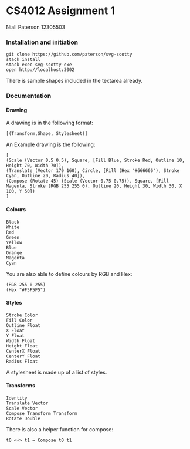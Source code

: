 # CS4012 Assignment 1
Niall Paterson 12305503

### Installation and initiation

    git clone https://github.com/paterson/svg-scotty
    stack install
    stack exec svg-scotty-exe
    open http://localhost:3002

There is sample shapes included in the textarea already.

### Documentation

#### Drawing

A drawing is in the following format:

    [(Transform,Shape, Stylesheet)]

An Example drawing is the following:

    [
    (Scale (Vector 0.5 0.5), Square, [Fill Blue, Stroke Red, Outline 10, Height 70, Width 70]),
    (Translate (Vector 170 160), Circle, [Fill (Hex "#666666"), Stroke Cyan, Outline 20, Radius 40]),
    (Compose (Rotate 45) (Scale (Vector 0.75 0.75)), Square, [Fill Magenta, Stroke (RGB 255 255 0), Outline 20, Height 30, Width 30, X 100, Y 50])
    ]

#### Colours

    Black
    White
    Red
    Green
    Yellow
    Blue
    Orange
    Magenta
    Cyan

You are also able to define colours by RGB and Hex:

    (RGB 255 0 255)
    (Hex "#F5F5F5")

#### Styles

    Stroke Color
    Fill Color
    Outline Float
    X Float
    Y Float
    Width Float
    Height Float
    CenterX Float
    CenterY Float
    Radius Float

A stylesheet is made up of a list of styles.

#### Transforms

    Identity
    Translate Vector
    Scale Vector
    Compose Transform Transform
    Rotate Double

There is also a helper function for compose:

    t0 <+> t1 = Compose t0 t1
